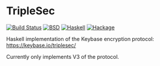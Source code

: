 TripleSec
===========

[![Build Status](https://travis-ci.org/SamProtas/hs-triplesec.svg?branch=master)](https://travis-ci.org/SamProtas/hs-triplesec)
[![BSD](http://b.repl.ca/v1/license-BSD-blue.png)](http://en.wikipedia.org/wiki/BSD_licenses)
[![Haskell](http://b.repl.ca/v1/language-haskell-lightgrey.png)](http://haskell.org)
[![Hackage](https://img.shields.io/hackage/v/triplesec.svg)](https://hackage.haskell.org/package/triplesec)

Haskell implementation of the Keybase encryption protocol:
https://keybase.io/triplesec/

Currently only implements V3 of the protocol. 
